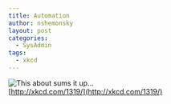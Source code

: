 ```yaml
---
title: Automation
author: nshemonsky
layout: post
categories:
  - SysAdmin
tags:
  - xkcd
---
```


![This about sums it up...](http://imgs.xkcd.com/comics/automation.png)  
[http://xkcd.com/1319/](http://xkcd.com/1319/)

